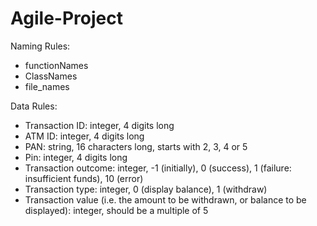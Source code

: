 # Agile-Project

Naming Rules:

 - functionNames
 - ClassNames
 - file_names

Data Rules:

 - Transaction ID: integer, 4 digits long
 - ATM ID: integer, 4 digits long
 - PAN: string, 16 characters long, starts with 2, 3, 4 or 5
 - Pin: integer, 4 digits long
 - Transaction outcome: integer, -1 (initially), 0 (success), 1 (failure: insufficient funds), 10 (error)
 - Transaction type: integer, 0 (display balance), 1 (withdraw)
 - Transaction value (i.e. the amount to be withdrawn, or balance to be displayed): integer, should be a multiple of 5
